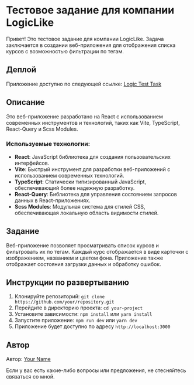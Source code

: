# Тестовое задание для компании LogicLike

Привет! Это тестовое задание для компании LogicLike. Задача заключается в создании веб-приложения для отображения списка курсов с возможностью фильтрации по тегам.

## Деплой

Приложение доступно по следующей ссылке: [Logic Test Task](https://logic-test-task.netlify.app/)

## Описание

Это веб-приложение разработано на React с использованием современных инструментов и технологий, таких как Vite, TypeScript, React-Query и Scss Modules.

### Используемые технологии:

- **React**: JavaScript библиотека для создания пользовательских интерфейсов.
- **Vite**: Быстрый инструмент для разработки веб-приложений с использованием современных технологий.
- **TypeScript**: Статически типизированный JavaScript, обеспечивающий более надежную разработку.
- **React-Query**: Библиотека для управления состоянием запросов данных в React-приложениях.
- **Scss Modules**: Модульная система для стилей CSS, обеспечивающая локальную область видимости стилей.

## Задание

Веб-приложение позволяет просматривать список курсов и фильтровать их по тегам. Каждый курс отображается в виде карточки с изображением, названием и цветом фона. Приложение также отображает состояния загрузки данных и обработку ошибок.

## Инструкции по развертыванию

1. Клонируйте репозиторий: `git clone https://github.com/your/repository.git`
2. Перейдите в директорию проекта: `cd your-project`
3. Установите зависимости: `npm install` или `yarn install`
4. Запустите приложение: `npm run dev` или `yarn dev`
5. Приложение будет доступно по адресу `http://localhost:3000`

## Автор

Автор: [Your Name](https://github.com/your-profile)

Если у вас есть какие-либо вопросы или предложения, не стесняйтесь связаться со мной.
